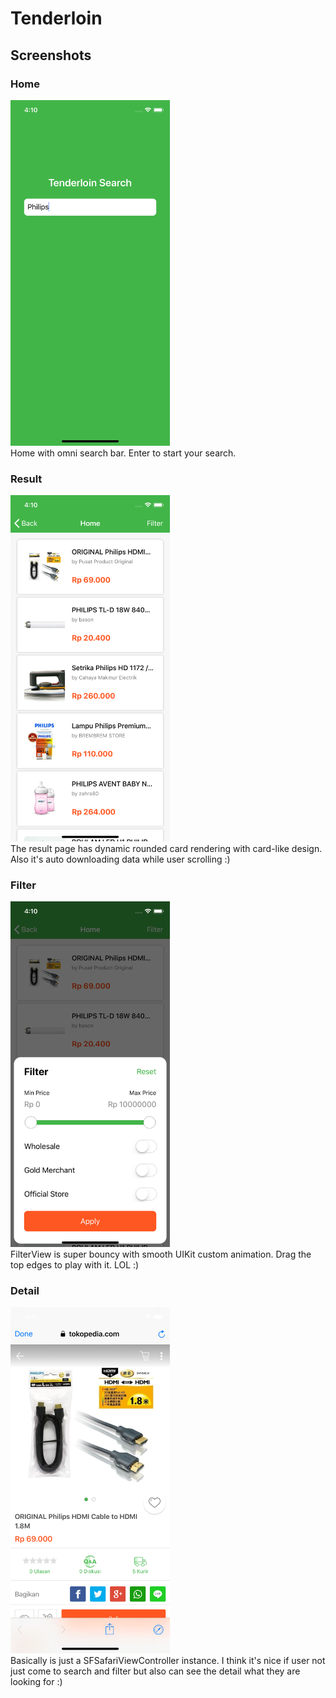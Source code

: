 # Tenderloin

## Screenshots

### Home
<img src="https://github.com/ZulwiyozaPutra/Tenderloin/raw/master/Screenshots/Home.png" width="255">
<br />
Home with omni search bar. Enter to start your search.

### Result
<img src="https://github.com/ZulwiyozaPutra/Tenderloin/raw/master/Screenshots/Result.png" width="255">
<br />
The result page has dynamic rounded card rendering with card-like design. Also it's auto downloading data while user scrolling :)

### Filter
<img src="https://github.com/ZulwiyozaPutra/Tenderloin/raw/master/Screenshots/Filter.png" width="255">
<br />
FilterView is super bouncy with smooth UIKit custom animation. Drag the top edges to play with it. LOL :)

### Detail
<img src="https://github.com/ZulwiyozaPutra/Tenderloin/raw/master/Screenshots/Detail.png" width="255">
<br />
Basically is just a SFSafariViewController instance. I think it's nice if user not just come to search and filter but also can see the detail what they are looking for :)

